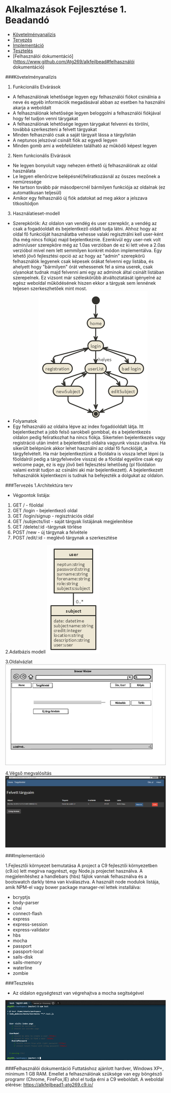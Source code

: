 # Alkalmazások Fejlesztése 1. Beadandó
- [Követelményanalízis](https://www.github.com/Atg269/alkfejlbead#követelményanalízis)
- [Tervezés](https://www.github.com/Atg269/alkfejlbead#tervezés)
- [Implementáció](https://www.github.com/Atg269/alkfejlbead#implementáció)
- [Tesztelés](https://www.github.com/Atg269/alkfejlbead#tesztelés)
- [Felhasználói dokumentáció](https://www.github.com/Atg269/alkfejlbead#felhasználói dokumentáció)

###Követelményanalízis

1. Funkcionális Elvárások
 - A felhasználónak lehetősége legyen egy felhasználói fiókot csinálnia a neve és egyéb információk megadásával abban az esetben ha használni akarja a weboldalt
 - A felhasználónak lehetősége legyen beloggolni a felhasználói fiókjával hogy fel tudjon venni tárygakat
 - A felhasználónak lehetősége legyen tárygakat felvenni és törölni, továbbá szerkeszteni a felvett tárgyakat 
 - Minden felhasználó csak a saját tárgyait lássa a tárgylistán 
 - A neptunos jelszóval csinált fiók az egyedi legyen
 - Minden gomb ami a webfelületen található az működő képest legyen
2. Nem funkcionális Elvárások
 - Ne legyen bonyolult vagy nehezen érthető új felhasználónak az oldal használata
 - Le legyen ellenőrizve belépésnél/feliratkozásnál az összes mezőnek a nemüressége
 - Ne tartson tovább pár másodpercnél bármilyen funkciója az oldalnak (ez automatikusan teljesül)
 - Amikor egy felhasználó új fiók adatokat ad meg akkor a jelszava titkosítódjon
3. Használatieset-modell
 - Szerepkörök: Az oldalon van vendég és user szerepkör, a vendég az csak a fogadóoldalt és bejelentkező oldalt tudja látni. Ahhoz hogy az oldal fő funkcióját használatba vehesse valaki regisztrálni kell user-ként (ha még nincs fiókja) majd bejelentkeznie. Ezenkivül egy user-nek volt admin/user szerepköre még az 1.0as verzióban de ez ki lett véve a 2.0as verzióbol mivel nem lett semmilyen konkrét módon implementálva. Egy lehető jövő fejlesztési opció az az hogy az "admin" szerepkörű felhasználók legyenek csak képesek órákat felvenni egy listába, és ahelyett hogy "bármilyen" órát vehessenek fel a sima userek, csak olyanokat tudnak majd felvenni ami egy az adminok által csinált listában szerepelnek. Ez vizsont már széleskörűbb átváltoztatását igényelné az egész weboldal működésének hiszen ekkor a tárgyak sem lennének teljesen szerkeszhetőek mint most.
 - Folyamatok
  ![Teljes oldal folyamat](https://github.com/Atg269/alkfejlbead/blob/master/documentation/folyamat.png)
 - Egy felhasználó az oldalra lépve az index fogadóoldalt látja. Itt bejelentkezhet a jobb felső sarokbeli gombbal, és a bejelentkezés oldalon pedig feliratkozhat ha nincs fiókja. Sikertelen bejelentkezés vagy registráció után imént a bejelentkező oldalra vagyunk vissza utasítva. Ha sikerült belépnünk akkor lehet használni az oldal fő funckióját, a tárgyfelvételt. Ha már bejelentkeztünk a főoldalra is vissza lehet lépni (a főoldalról pedig a tárgyfelvevőre vissza) de a főoldal egyelőre csak egy welcome page, ez is egy jövő beli fejlesztési lehetőség (pl főoldalon valami extrát tudjon az csinálni aki már bejelentkezett). A bejelentkezett felhasználók kijelentkezni is tudnak ha befejezték a dolgukat az oldalon.

###Tervezés
1.Architektúra terv
* Végpontok listája:
1. GET / - főoldal
2. GET /login - bejelentkező oldal
3. GET /login/signup - regisztrációs oldal
4. GET /subjects/list - saját tárgyak listájának megjelenítése
5. GET /delete/:id -tárgynak törlése
6. POST /new - új tárgynak a felvétele
7. POST /edit/:id - meglévő tárgynak a szerkesztése

2.Adatbázis modell
  ![Adatmodell és Adatbázisterv](https://github.com/Atg269/alkfejlbead/blob/master/documentation/adatbmodell.png)

3.Oldalvázlat
  ![Felhasználóifelölet modell vázlat](https://github.com/Atg269/alkfejlbead/blob/master/documentation/userhome.jpg)

4.Végső megvalósítás
  ![Végső megvalósítás kínézete](https://github.com/Atg269/alkfejlbead/blob/master/documentation/endresult.png)
 
 

###Implementáció

1.Fejlesztői környezet bemutatása
A project a C9 fejlesztői környezetben (c9.io) lett megírva nagyrészt, egy Node.js projectet használva. A megjelenítéshez a handlebars (hbs) fájlok vannak felhasználva és a bootswatch darkly téma van kiválasztva. A használt node modulok listája, amik NPM-el vagy bower package manager-rel lettek installálva:
 - bcryptjs
 - body-parser
 - chai
 - connect-flash
 - express
 - express-session
 - express-validator
 - hbs
 - mocha
 - passport
 - passport-local
 - sails-disk
 - sails-memory
 - waterline
 - zombie

###Tesztelés

- Az oldalon egységteszt van végrehajtva a mocha segitségével

![Teszt eredmények](https://github.com/Atg269/alkfejlbead/blob/master/documentation/indextext.png)


###Felhasználói dokumentáció
Futtatáshoz ajánlott hardver, Windows XP+, minimum 1 GB RAM. 
Emellet a felhasználónak szüksége van egy böngésző programr (Chrome, FireFox,IE) ahol el tudja érni a C9 weboldalt.
A weboldal elérése: https://alkfejlbead1-atg269.c9.io/

